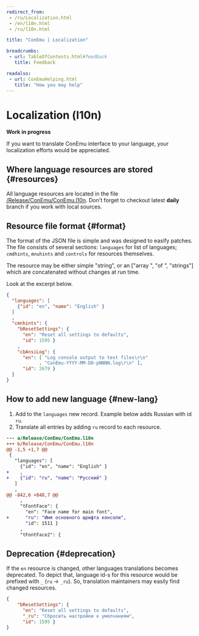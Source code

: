 ```yaml
---
redirect_from:
 - /ru/Localization.html
 - /en/l10n.html
 - /ru/l10n.html

title: "ConEmu | Localization"

breadcrumbs:
 - url: TableOfContents.html#feedback
   title: Feedback

readalso:
 - url: ConEmuHelping.html
   title: "How you may help"
---
```


# Localization (l10n)

**Work in progress**

If you want to translate ConEmu interface to your language,
your localization efforts would be appreciated.


## Where language resources are stored  {#resources}

All language resources are located in the file
[/Release/ConEmu/ConEmu.l10n](https://github.com/Maximus5/ConEmu/blob/daily/Release/ConEmu/ConEmu.l10n).
Don't forget to checkout latest **daily** branch if you work with local sources.


## Resource file format  {#format}

The format of the JSON file is simple and was designed to easify patches.
The file consists of several sections: `languages` for list of languages;
`cmdhints`, `mnuhints` and `controls` for resources themselves.

The resource may be either simple "string", or an ["array ", "of ", "strings"]
which are concatenated without changes at run time.

Look at the excerpt below.

~~~JSON
﻿{
  "languages": [
    {"id": "en", "name": "English" }
  ]
  ,
  "cmnhints": {
    "bResetSettings": {
      "en": "Reset all settings to defaults",
      "id": 1595 }
    ,
    "cbAnsiLog": {
      "en": [ "Log console output to text files\r\n"
            , "ConEmu-YYYY-MM-DD-pNNNN.log\r\n" ],
      "id": 2679 }
  }
}
~~~


## How to add new language  {#new-lang}

1. Add to the `languages` new record. Example below adds Russian with id `ru`.
2. Translate all entries by adding `ru` record to each resource.

~~~diff
--- a/Release/ConEmu/ConEmu.l10n
+++ b/Release/ConEmu/ConEmu.l10n
@@ -1,5 +1,7 @@
 ﻿{
   "languages": [
     {"id": "en", "name": "English" }
+    ,
+    {"id": "ru", "name": "Русский" }
   ]
   ,
@@ -842,6 +848,7 @@
     ,
     "tFontFace": {
       "en": "Face name for main font",
+      "ru": "Имя основного шрифта консоли",
       "id": 1511 }
     ,
     "tFontFace2": {
~~~


## Deprecation  {#deprecation}

If the `en` resource is changed, other languages translations becomes deprecated.
To depict that, language id-s for this resource would be prefixed with `_`
(`ru` -> `_ru`).
So, translation maintainers may easily find changed resources.

~~~JSON
﻿{
    "bResetSettings": {
      "en": "Reset all settings to defaults",
      "_ru": "Сбросить настройки к умолчаниям",
      "id": 1595 }
}
~~~
